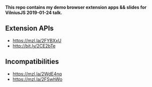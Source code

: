 **This repo contains my demo browser extension apps && slides for VilniusJS 2019-01-24 talk.**

## Extension APIs

- https://mzl.la/2FYBXxU
- http://bit.ly/2CE2bTe

## Incompatibilities

- https://mzl.la/2WdE4nq
- https://mzl.la/2FSwhWo
